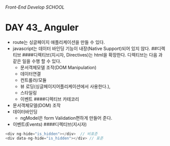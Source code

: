 ###### Front-End Develop SCHOOL

# DAY 43_ Anguler

- route는 싱글페이지 애플리케이션을 만들 수 있다.
- javascript는 데이터 바인딩 기능이 내장(Native Support)되어 있지 않다.
##디렉티브
####디렉티브(지시자, Directives)는 html을 확장한다. 
디렉티브는 다음 과 같은 일을 수행 할 수 있다.
	- 문서객체모델 조작(DOM Manipulation)
	- 데이터연결
	- 컨트롤러/모듈
	- 뷰 로딩(싱글페이지어플리케이션에서 사용한다.),
	- 스타일링
	- 이벤트
####디렉티브 카테코리
- 문서객체모델(DOM) 조작
- 데이터바인딩
	- ngModel은 form Validation편하게 만들어 준다.
- 이벤트(Events)
####디렉티브(지시자)
```js
<div ng-hide="is_hidden"></div>  // 비표준
<div data-ng-hide="is_hidden"></div> // 표준